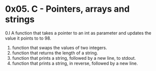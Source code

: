# 0x05. C - Pointers, arrays and strings
0.I A function that takes a pointer to an int as parameter and updates the value it points to to 98.
1. function that swaps the values of two integers.
2. function that returns the length of a string.
3. function that prints a string, followed by a new line, to stdout.
4. function that prints a string, in reverse, followed by a new line.
